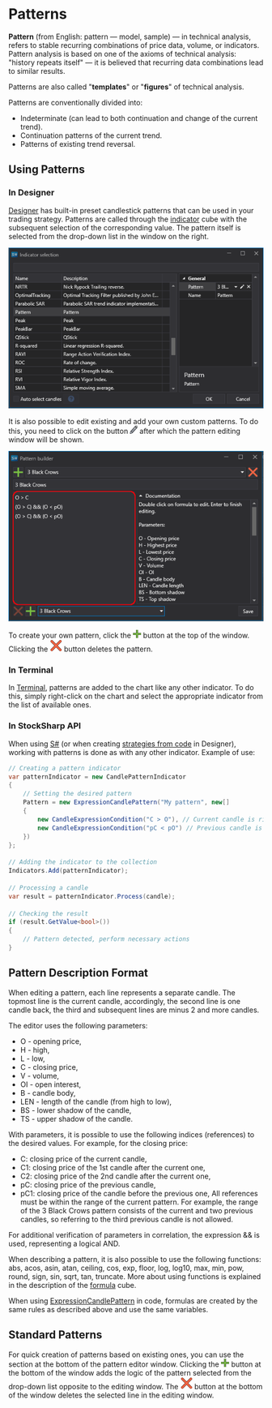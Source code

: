 # Patterns

**Pattern** (from English: pattern — model, sample) — in technical analysis, refers to stable recurring combinations of price data, volume, or indicators. Pattern analysis is based on one of the axioms of technical analysis: "history repeats itself" — it is believed that recurring data combinations lead to similar results.

Patterns are also called "**templates**" or "**figures**" of technical analysis.

Patterns are conventionally divided into:

- Indeterminate (can lead to both continuation and change of the current trend).
- Continuation patterns of the current trend.
- Patterns of existing trend reversal.

## Using Patterns

### In Designer

[Designer](../designer.md) has built-in preset candlestick patterns that can be used in your trading strategy. Patterns are called through the [indicator](../designer/strategies/using_visual_designer/elements/common/indicator.md) cube with the subsequent selection of the corresponding value. The pattern itself is selected from the drop-down list in the window on the right.

![IndicatorPatternCommon](../../images/indicatorpatterncommon00.png)

It is also possible to edit existing and add your own custom patterns. To do this, you need to click on the button ![Designer edit button](../../images/designer_creating_repository_of_historical_data_01.png) after which the pattern editing window will be shown.

![IndicatorPatternCommon01](../../images/indicatorpatterncommon01.png)

To create your own pattern, click the ![DesignerPlusButton](../../images/designer_panel_circuits_01_button.png) button at the top of the window. Clicking the ![DesignerDeleteButton](../../images/designer_delete_button.png) button deletes the pattern.

### In Terminal

In [Terminal](../terminal.md), patterns are added to the chart like any other indicator. To do this, simply right-click on the chart and select the appropriate indicator from the list of available ones.

### In StockSharp API

When using [S#](../api.md) (or when creating [strategies from code](../designer/strategies/using_code.md) in Designer), working with patterns is done as with any other indicator. Example of use:

```cs
// Creating a pattern indicator
var patternIndicator = new CandlePatternIndicator
{
	// Setting the desired pattern
	Pattern = new ExpressionCandlePattern("My pattern", new[]
	{
		new CandleExpressionCondition("C > O"), // Current candle is rising
		new CandleExpressionCondition("pC < pO") // Previous candle is falling
	})
};

// Adding the indicator to the collection
Indicators.Add(patternIndicator);

// Processing a candle
var result = patternIndicator.Process(candle);

// Checking the result
if (result.GetValue<bool>())
{
	// Pattern detected, perform necessary actions
}
```

## Pattern Description Format

When editing a pattern, each line represents a separate candle. The topmost line is the current candle, accordingly, the second line is one candle back, the third and subsequent lines are minus 2 and more candles.

The editor uses the following parameters:
- O - opening price,
- H - high,
- L - low,
- C - closing price,
- V - volume,
- OI - open interest,
- B - candle body,
- LEN - length of the candle (from high to low),
- BS - lower shadow of the candle,
- TS - upper shadow of the candle.

With parameters, it is possible to use the following indices (references) to the desired values. For example, for the closing price:
- C: closing price of the current candle,
- C1: closing price of the 1st candle after the current one,
- C2: closing price of the 2nd candle after the current one,
- pC: closing price of the previous candle,
- pC1: closing price of the candle before the previous one,
All references must be within the range of the current pattern. For example, the range of the 3 Black Crows pattern consists of the current and two previous candles, so referring to the third previous candle is not allowed.

For additional verification of parameters in correlation, the expression && is used, representing a logical AND.

When describing a pattern, it is also possible to use the following functions: abs, acos, asin, atan, ceiling, cos, exp, floor, log, log10, max, min, pow, round, sign, sin, sqrt, tan, truncate. More about using functions is explained in the description of the [formula](../designer/strategies/using_visual_designer/elements/common/formula.md) cube.

When using [ExpressionCandlePattern](xref:StockSharp.Algo.Candles.Patterns.ExpressionCandlePattern) in code, formulas are created by the same rules as described above and use the same variables.

## Standard Patterns

For quick creation of patterns based on existing ones, you can use the section at the bottom of the pattern editor window. Clicking the ![DesignerPlusButton](../../images/designer_panel_circuits_01_button.png) button at the bottom of the window adds the logic of the pattern selected from the drop-down list opposite to the editing window. The ![DesignerDeleteButton](../../images/designer_delete_button.png) button at the bottom of the window deletes the selected line in the editing window.